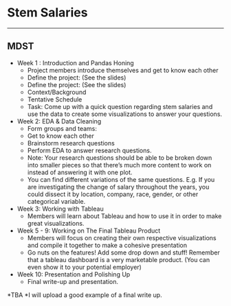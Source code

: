 # Stem Salaries
-----------------
## MDST

* Week 1 : Introduction and Pandas Honing
  * Project members introduce themselves and get to know each other
  * Define the project: (See the slides)
  * Define the project: (See the slides)
  * Context/Background
  * Tentative Schedule
  * Task: Come up with a quick question regarding stem salaries and use the data to create some visualizations to answer your questions.
* Week 2: EDA & Data Cleaning
  * Form groups and teams:
  * Get to know each other
  * Brainstorm research questions
  * Perform EDA to answer research questions.
  * Note: Your research questions should be able to be broken down into smaller pieces so that there’s much more content to work on instead of answering it with one plot.
  * You can find different variations of the same questions. E.g. If you are investigating the change of salary throughout the years, you could dissect it by location, company, race, gender, or other categorical variable.
* Week 3: Working with Tableau
  * Members will learn about Tableau and how to use it in order to make great visualizations.
* Week 5 - 9: Working on The Final Tableau Product
  * Members will focus on creating their own respective visualizations and compile it together to make a cohesive presentation
  * Go nuts on the features! Add some drop down and stuff! Remember that a tableau dashboard is a very marketable product. (You can even show it to your potential employer)
* Week 10: Presentation and Polishing Up
  * Final write-up and presentation.

*TBA
*I will upload a good example of a final write up.
